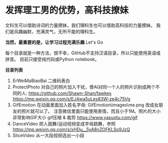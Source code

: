 # 发挥理工男的优势，高科技撩妹

文科生可以借助诗词的力量撩妹，我们理科生也可以借助高科技的力量撩妹。
我们是风趣幽默，充满灵气，无所不能的理科生。

**当然，最重要的是，让学习过程充满乐趣**
Let's Go

每个目录就是一种方法，很不幸，GitHub不支持汉语目录，所以只能使用英语或拼音。
目前只接受纯代码或Python notebook。

**目录列表**
1. ErWeiMaBiaoBai 二维码表白
2. ProtectPhoto 对自己的照片加入干扰，使AI对同一个人的照片识别成两个不同的人:
	https://github.com/Shawn-Shan/fawkes
	https://mp.weixin.qq.com/s/EJ4wa5uLes83W-ze4c75Vg
3. GifEmotion 在动画里面加入姓名字母:
	GifEmotion\images\me.png 改成女朋友的照片就可以了。
	注意微信里面只能使用表情，而且小于1M。照片的大小非常影响GIF大小
	gif压缩 & 裁剪
	https://www.yasuotu.com/gif
4. DanceVideo 把人跳舞/运动视频变成字母跳舞，参照
	https://mp.weixin.qq.com/s/xHDu__5vA8nZOFKLSo9JzQ
5. SliceVideo 从一大段视频选出一小段